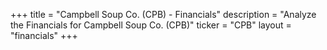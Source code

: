 +++
title = "Campbell Soup Co. (CPB) - Financials"
description = "Analyze the Financials for Campbell Soup Co. (CPB)"
ticker = "CPB"
layout = "financials"
+++

